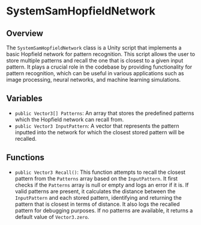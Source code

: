 # SystemSamHopfieldNetwork

## Overview
The `SystemSamHopfieldNetwork` class is a Unity script that implements a basic Hopfield network for pattern recognition. This script allows the user to store multiple patterns and recall the one that is closest to a given input pattern. It plays a crucial role in the codebase by providing functionality for pattern recognition, which can be useful in various applications such as image processing, neural networks, and machine learning simulations.

## Variables
- `public Vector3[] Patterns`: An array that stores the predefined patterns which the Hopfield network can recall from.
- `public Vector3 InputPattern`: A vector that represents the pattern inputted into the network for which the closest stored pattern will be recalled.

## Functions
- `public Vector3 Recall()`: This function attempts to recall the closest pattern from the `Patterns` array based on the `InputPattern`. It first checks if the `Patterns` array is null or empty and logs an error if it is. If valid patterns are present, it calculates the distance between the `InputPattern` and each stored pattern, identifying and returning the pattern that is closest in terms of distance. It also logs the recalled pattern for debugging purposes. If no patterns are available, it returns a default value of `Vector3.zero`.